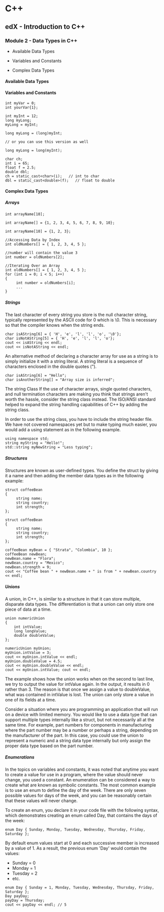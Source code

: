 # C++

## edX - Introduction to C++

### Module 2 - Data Types in C++
    
- Available Data Types

- Variables and Constants
    
- Complex Data Types

#### Available Data Types

#### Variables and Constants
```
int myVar = 0;
int yourVar{1};
```
```
int myInt = 12;
long myLong;
myLong = myInt;
```
```
long myLong = (long)myInt;

// or you can use this version as well

long myLong = long(myInt);
```
```
char ch;
int i = 65;
float f = 2.5;
double dbl;
ch = static_cast<char>(i);   // int to char
dbl = static_cast<double>(f);   // float to double
```

#### Complex Data Types

##### Arrays
```
int arrayName[10];

int arrayName[] = {1, 2, 3, 4, 5, 6, 7, 8, 9, 10};

int arrayName[10] = {1, 2, 3};
```
```
//Accessing Data by Index
int oldNumbers[] = { 1, 2, 3, 4, 5 };

//number will contain the value 3
int number = oldNumbers[2];
```
```
//Iterating Over an Array
int oldNumbers[] = { 1, 2, 3, 4, 5 };
for (int i = 0; i < 5; i++)
{
     int number = oldNumbers[i];
     ...
}
```

##### Strings 

The last character of every string you store is the null character string, typically represented by the ASCII code for 0 which is \0. This is necessary so that the compiler knows when the string ends.
```
char isAString[6] = { 'H', 'e', 'l', 'l', 'o', '\0'};
char isNotAString[5] = { 'H', 'e', 'l', 'l', 'o'};
cout << isAString << endl;
cout << isNotAString << endl;
```
An alternative method of declaring a character array for use as a string is to simply initialize it with a string literal. A string literal is a sequence of characters enclosed in the double quotes (").
```
char isAString[6] = "Hello";
char isAnotherString[] = "Array size is inferred";
```

The string Class If the use of character arrays, single quoted characters, and null termination characters are making you think that strings aren't worth the hassle, consider the string class instead. The ISO/ANSI standard helped to expand the string handling capabilities of C++ by adding the string class.

In order to use the string class, you have to include the string header file. We have not covered namespaces yet but to make typing much easier, you would add a using statement as in the following example.
```
using namespace std;
string myString = "Hello!";
std::string myNewString = "Less typing";
```

##### Structures

Structures are known as user-defined types. You define the struct by giving it a name and then adding the member data types as in the following example:
```
struct coffeeBean
{
     string name;
     string country;
     int strength;
};
```

```
struct coffeeBean
{
     string name;
     string country;
     int strength;
};

coffeeBean myBean = { "Strata", "Colombia", 10 };
coffeeBean newBean;
newBean.name = "Flora";
newBean.country = "Mexico";
newBean.strength = 9;
cout << "Coffee bean " + newBean.name + " is from " + newBean.country << endl;
```

##### Unions 

A union, in C++, is similar to a structure in that it can store multiple, disparate data types. The differentiation is that a union can only store one piece of data at a time. 
```
union numericUnion
{
    int intValue;
    long longValue;
    double doubleValue;
};

numericUnion myUnion;
myUnion.intValue = 3;
cout << myUnion.intValue << endl;
myUnion.doubleValue = 4.5;
cout << myUnion.doubleValue << endl;
cout << myUnion.intValue; cout << endl;
```
The example shows how the union works when on the second to last line, we try to output the value for intValue again. In the output, it results in 0 rather than 3. The reason is that once we assign a value to doubleValue, what was contained in intValue is lost. The union can only store a value in one of its fields at a time.

Consider a situation where you are programming an application that will run on a device with limited memory. You would like to use a data type that can support multiple types internally like a struct, but not necessarily all at the same time. For example, part numbers for components in manufacturing where the part number may be a number or perhaps a string, depending on the manufacturer of the part. In this case, you could use the union to represent a numeric and a string data type internally but only assign the proper data type based on the part number.

##### Enumerations

In the topics on variables and constants, it was noted that anytime you want to create a value for use in a program, where the value should never change, you used a constant. An enumeration can be considered a way to create what are known as symbolic constants. The most common example is to use an enum to define the day of the week. There are only seven possible values for days of the week, and you can be reasonably certain that these values will never change.

To create an enum, you declare it in your code file with the following syntax, which demonstrates creating an enum called Day, that contains the days of the week:
```
enum Day { Sunday, Monday, Tuesday, Wednesday, Thursday, Friday, Saturday };
```
By default enum values start at 0 and each successive member is increased by a value of 1. As a result, the previous enum 'Day' would contain the values:

- Sunday = 0
- Monday = 1
- Tuesday = 2
- etc.
```
enum Day { Sunday = 1, Monday, Tuesday, Wednesday, Thursday, Friday, Saturday };
Day payDay;
payDay = Thursday;
cout << payDay << endl; // 5
```